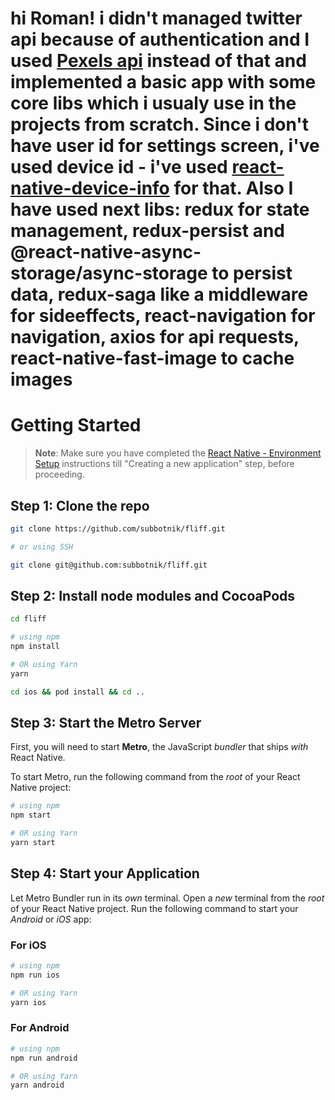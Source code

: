 # hi Roman! i didn't managed twitter api because of authentication and I used [Pexels api](https://www.pexels.com/api/documentation/) instead of that and implemented a basic app with some core libs which i usualy use in the projects from scratch. Since i don't have user id for settings screen, i've used device id - i've used [react-native-device-info](https://github.com/react-native-device-info/react-native-device-info) for that. Also I have used next libs: redux for state management, redux-persist and @react-native-async-storage/async-storage to persist data, redux-saga like a middleware for sideeffects, react-navigation for navigation, axios for api requests, react-native-fast-image to cache images

# Getting Started

>**Note**: Make sure you have completed the [React Native - Environment Setup](https://reactnative.dev/docs/environment-setup) instructions till "Creating a new application" step, before proceeding.

## Step 1: Clone the repo

```bash
git clone https://github.com/subbotnik/fliff.git

# or using SSH

git clone git@github.com:subbotnik/fliff.git
```

## Step 2: Install node modules and CocoaPods

```bash
cd fliff

# using npm
npm install

# OR using Yarn
yarn

cd ios && pod install && cd ..
```

## Step 3: Start the Metro Server

First, you will need to start **Metro**, the JavaScript _bundler_ that ships _with_ React Native.

To start Metro, run the following command from the _root_ of your React Native project:

```bash
# using npm
npm start

# OR using Yarn
yarn start
```

## Step 4: Start your Application

Let Metro Bundler run in its _own_ terminal. Open a _new_ terminal from the _root_ of your React Native project. Run the following command to start your _Android_ or _iOS_ app:

### For iOS

```bash
# using npm
npm run ios

# OR using Yarn
yarn ios
```

### For Android

```bash
# using npm
npm run android

# OR using Yarn
yarn android
```

